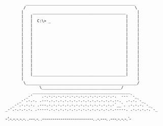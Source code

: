              ________________________________________________
            /                                                \
           |    _________________________________________     |
           |   |                                         |    |
           |   |  C:\> _                                 |    |
           |   |                                         |    |
           |   |                                         |    |
           |   |                                         |    |
           |   |                                         |    |
           |   |                                         |    |
           |   |                                         |    |
           |   |                                         |    |
           |   |                                         |    |
           |   |                                         |    |
           |   |                                         |    |
           |   |                                         |    |
           |   |_________________________________________|    |
           |                                                  |
            \_________________________________________________/
                   \___________________________________/
                ___________________________________________
             _-'    .-.-.-.-.-.-.-.-.-.-.-.-.-.-.-.-.  --- `-_
          _-'.-.-. .---.-.-.-.-.-.-.-.-.-.-.-.-.-.-.--.  .-.-.`-_
       _-'.-.-.-. .---.-.-.-.-.-.-.-.-.-.-.-.-.-.-.-`__`. .-.-.-.`-_
    _-'.-.-.-.-. .-----.-.-.-.-.-.-.-.-.-.-.-.-.-.-.-----. .-.-.-.-.`-_
 _-'.-.-.-.-.-. .---.-. .-------------------------. .-.---. .---.-.-.-.`-_
<!---
Alexti2d/Alexti2d is a ✨ special ✨ repository because its `README.md` (this file) appears on your GitHub profile.
You can click the Preview link to take a look at your changes.
--->
